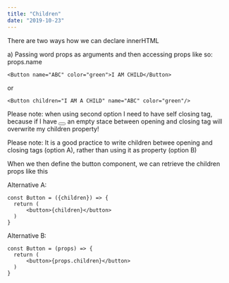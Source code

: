 ```yaml
---
title: "Children"
date: "2019-10-23"
---
```


There are two ways how we can declare innerHTML

a) Passing word props as arguments and then accessing props like so: props.name

```
<Button name="ABC" color="green">I AM CHILD</Button>
``` 

or

``` 
<Button children="I AM A CHILD" name="ABC" color="green"/>
```

Please note: when using second option I need to have self closing tag, because if I have <Button></Button> an empty stace between opening and closing tag will overwrite my children property!

Please note: It is a good practice to write children betwee opening and closing tags (option A), rather than using it as property (option B)

When we then define the button component, we can retrieve the children props like this

Alternative A:

```
const Button = ({children}) => {
  return (
      <button>{children}</button>
  )
}

```
Alternative B:

``` 
const Button = (props) => {
  return (
      <button>{props.children}</button>
  )
}
```

